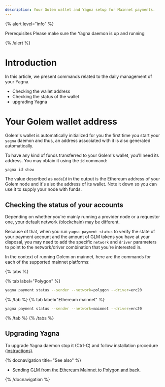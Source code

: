 ```yaml
---
description: Your Golem wallet and Yagna setup for Mainnet payments.
---
```


{% alert level="info" %}

Prerequisites
    Please make sure the Yagna daemon is up and running

{% /alert %}


# Introduction

In this article, we present commands related to the daily management of your Yagna.

- Checking the wallet address
- Checking the status of the wallet
- upgrading Yagna

# Your Golem wallet address

Golem's wallet is automatically initialized for you the first time you start your `yagna` daemon and thus, an address associated with it is also generated automatically.

To have any kind of funds transferred to your Golem's wallet, you'll need its address. You may obtain it using the `id` command:

```bash
yagna id show
```

The value described as `nodeId` in the output is the Ethereum address of your Golem node and it's also the address of its wallet. Note it down so you can use it to supply your node with funds.


## Checking the status of your accounts

Depending on whether you're mainly running a provider node or a requestor one, your default network (blockchain) may be different.

Because of that, when you run `yagna payment status` to verify the state of your payment account and the amount of GLM tokens you have at your disposal, you may need to add the specific `network` and `driver` parameters to point to the network/driver combination that you're interested in.

In the context of running Golem on mainnet, here are the commands for each of the supported mainnet platforms:

{% tabs %}

{% tab label="Polygon" %}
```bash
yagna payment status --sender --network=polygon --driver=erc20
```
{% /tab %}
{% tab label="Ethereum mainnet" %}
```bash
yagna payment status --sender --network=mainnet --driver=erc20
```
{% /tab %}
{% /tabs %}

## Upgrading Yagna 

To upgrade Yagna daemon stop it (Ctrl-C) and follow installation procedure [(instructions)](/docs/providers/provider-installation).


{% docnavigation title="See also" %}

- [Sending GLM from the Ethereum Mainnet to Polygon and back.](/docs/golem/payments/golem-token-conversion)

{% /docnavigation %}




